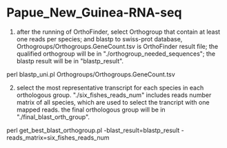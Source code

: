 # Papue_New_Guinea-RNA-seq

1. after the running of OrthoFinder, select Orthogroup that contain at least one reads per species; and blastp to swiss-prot database, Orthogroups/Orthogroups.GeneCount.tsv is OrthoFinder result file; the qualified orthogroup will be in "./orthogroup_needed_sequences"; the blastp result will be in "blastp_result".

perl blastp_uni.pl Orthogroups/Orthogroups.GeneCount.tsv

2. select the most representative transcript for each species in each orthologous group. "./six_fishes_reads_num" includes reads number matrix of all species, which are used to select the trancript with one mapped reads. the final orthologous group will be in "./final_blast_orth_group".

perl get_best_blast_orthogroup.pl -blast_result=blastp_result -reads_matrix=six_fishes_reads_num

